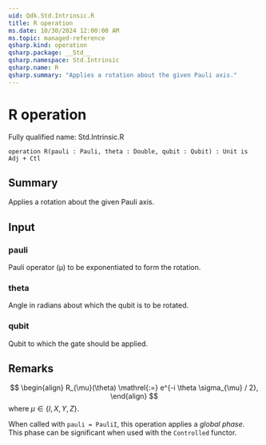 ```yaml
---
uid: Qdk.Std.Intrinsic.R
title: R operation
ms.date: 10/30/2024 12:00:00 AM
ms.topic: managed-reference
qsharp.kind: operation
qsharp.package: __Std__
qsharp.namespace: Std.Intrinsic
qsharp.name: R
qsharp.summary: "Applies a rotation about the given Pauli axis."
---
```


# R operation

Fully qualified name: Std.Intrinsic.R

```qsharp
operation R(pauli : Pauli, theta : Double, qubit : Qubit) : Unit is Adj + Ctl
```

## Summary
Applies a rotation about the given Pauli axis.

## Input
### pauli
Pauli operator (μ) to be exponentiated to form the rotation.
### theta
Angle in radians about which the qubit is to be rotated.
### qubit
Qubit to which the gate should be applied.

## Remarks
$$
\begin{align}
    R_{\mu}(\theta) \mathrel{:=}
    e^{-i \theta \sigma_{\mu} / 2},
\end{align}
$$
where $\mu \in \{I, X, Y, Z\}$.

When called with `pauli = PauliI`, this operation applies
a *global phase*. This phase can be significant
when used with the `Controlled` functor.
